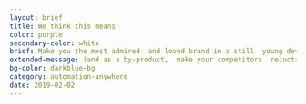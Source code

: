 ```yaml
---
layout: brief
title: We think this means
color: purple
secondary-color: white
brief: Make you the most admired  and loved brand in a still  young developing sector
extended-message: (and as a by-product,  make your competitors  reluctantly say...“We wish we’d done that”)
bg-color: darkblue-bg
category: automation-anywhere
date: 2019-02-02
---
```

